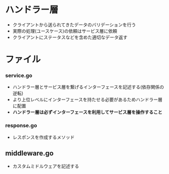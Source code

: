 # ハンドラー層

- クライアントから送られてきたデータのバリデーションを行う
- 実際の処理(ユースケース)の依頼はサービス層に依頼
- クライアントにステータスなどを含めた適切なデータ返す

# ファイル
### service.go

- ハンドラー層とサービス層を繋げるインターフェースを記述する(依存関係の逆転)
- より上位レベルにインターフェースを持たせる必要があるためハンドラー層に配置
- **ハンドラー層は必ずインターフェースを利用してサービス層を操作すること**

### response.go

- レスポンスを作成するメソッド

## middleware.go

- カスタムミドルウェアを記述する
